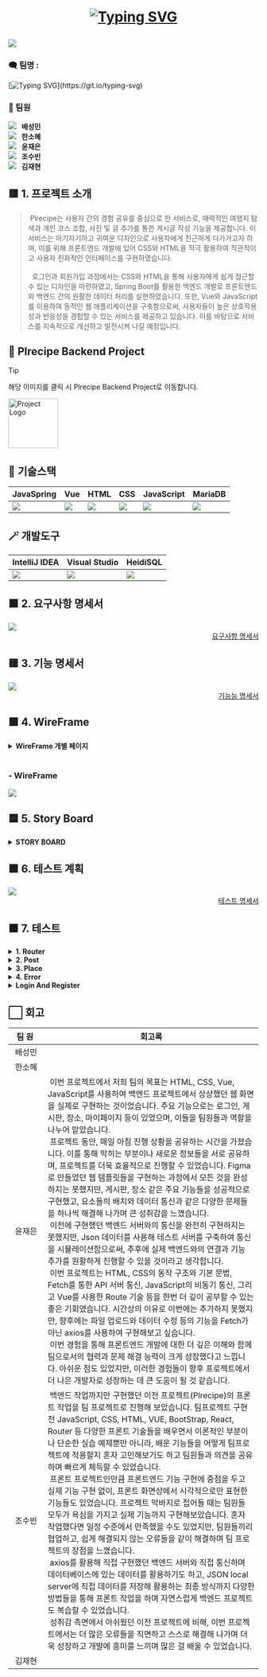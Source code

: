 # <p align="center">[![Typing SVG](https://readme-typing-svg.demolab.com?font=Fira+Code&weight=700&size=27&pause=1000&color=5EE4F7&random=false&width=435&lines=%E2%9A%BEPlrecipe%F0%9F%8D%B3)](https://git.io/typing-svg)</p>

<p align="center"></p>

<img src="readme_image/akwsk_title.png">


###  🗨️ 팀명 : 
[![Typing SVG](https://readme-typing-svg.demolab.com?font=Fira+Code&weight=700&size=24&pause=1000&color=F7EC07&random=false&width=435&lines=6CanDoIt!)](https://git.io/typing-svg)

###  🔻 팀원
 
[<img src="https://img.shields.io/badge/Github-Link-181717?logo=Github">](https://github.com/mini-xi) <strong>&nbsp;&nbsp;배성민</strong> <br>
[<img src="https://img.shields.io/badge/Github-Link-181717?logo=Github">](https://github.com/Sosohy) <strong>&nbsp;&nbsp;한소혜</strong> <br>
[<img src="https://img.shields.io/badge/Github-Link-181717?logo=Github">](https://github.com/yunjaeeun) <strong>&nbsp;&nbsp;윤재은</strong> <br>
[<img src="https://img.shields.io/badge/Github-Link-181717?logo=Github">](https://github.com/chosoobin37) <strong>&nbsp;&nbsp;조수빈</strong> <br>
[<img src="https://img.shields.io/badge/Github-Link-181717?logo=Github">](https://github.com/jaehyeon-SMU) <strong>&nbsp;&nbsp;김재현</strong> <br>

## 🟥 1. 프로젝트 소개

> &nbsp;Plrecipe는 사용자 간의 경험 공유를 중심으로 한 서비스로, 매력적인 여행지 탐색과 개인 코스 조합, 사진 및 글 추가를 통한 게시글 작성 기능을 제공합니다. 이 서비스는 아기자기하고 귀여운 디자인으로 사용자에게 친근하게 다가가고자 하며, 이를 위해 프론트엔드 개발에 있어 CSS와 HTML을 적극 활용하여 직관적이고 사용자 친화적인 인터페이스를 구현하였습니다.<br><br>&nbsp; 로그인과 회원가입 과정에서는 CSS와 HTML을 통해 사용자에게 쉽게 접근할 수 있는 디자인을 마련하였고, Spring Boot를 활용한 백엔드 개발로 프론트엔드와 백엔드 간의 원활한 데이터 처리를 실현하였습니다. 또한, Vue와 JavaScript를 이용하여 동적인 웹 애플리케이션을 구축함으로써, 사용자들이 높은 상호작용성과 반응성을 경험할 수 있는 서비스를 제공하고 있습니다. 이를 바탕으로 서비스를 지속적으로 개선하고 발전시켜 나갈 예정입니다.

## 📝 Plrecipe Backend Project

> [!Tip]
> 해당 이미지를 클릭 시 Plrecipe Backend Project로 이동합니다.
<a href="https://github.com/beyond-sw-camp/be04-2nd-6candoit-plrecipe">
    <img src="readme_image/plplpl.png" alt="Project Logo" width="100" height="100"/>
</a>

## 💾 기술스택
<div align="center">

|JavaSpring|Vue|HTML|CSS|JavaScript|MariaDB|
|---|---|---|---|---|---|
|<img src="https://img.shields.io/badge/Spring-6DB33F?style=for-the-badge&logo=Spring&logoColor=white">|<img src="https://img.shields.io/badge/Vue-4FC08D?style=for-the-badge&logo=Vue.js&logoColor=white">|<img src="https://img.shields.io/badge/HTML-E34F26?style=for-the-badge&logo=HTML5&logoColor=white">|<img src="https://img.shields.io/badge/CSS-1572B6?style=for-the-badge&logo=CSS3&logoColor=white">|<img src="https://img.shields.io/badge/JavaScript-F7DE1E?style=for-the-badge&logo=JavaScript&logoColor=white">|<img src="https://img.shields.io/badge/MariaDB-003545?style=for-the-badge&logo=MariaDB&logoColor=white">|

</div>

## 🪄 개발도구
<div align="center">

|IntelliJ IDEA|Visual Studio|HeidiSQL|
|---|---|---|
|<img src="https://img.shields.io/badge/IntelliJ IDEA-000000?style=for-the-badge&logo=IntelliJ IDEA&logoColor=white">|<img src="https://img.shields.io/badge/Visual Studio-007ACC?style=for-the-badge&logo=Visual Studio Code&logoColor=white">|<img src="https://img.shields.io/badge/HeidiSQL-6DB33F?style=for-the-badge">|

</div>

## 🟧 2. 요구사항 명세서
<img src="https://github.com/beyond-sw-camp/be04-3rd-6candoit-plrecipe/blob/main/readme_image/front_%EC%9A%94%EA%B5%AC%EC%82%AC%ED%95%AD%EB%AA%85%EC%84%B8%EC%84%9C.png">

<div align="right">
<a href="https://docs.google.com/spreadsheets/d/1s_xHKGkEtqTWraOUuyuyXDv-GDdMmeleYGFhPgfCvv4/edit#gid=354051830">요구사항 명세서</a>
</div>

## 🟨 3. 기능 명세서
<img src="https://github.com/beyond-sw-camp/be04-3rd-6candoit-plrecipe/blob/9b9cb8a95fa73b7c304107cb36f7b18585e3595d/readme_image/%EA%B8%B0%EB%8A%A5%EB%AA%85%EC%84%B8%EC%84%9C.png">

<div align="right">
<a href="https://docs.google.com/spreadsheets/d/1s_xHKGkEtqTWraOUuyuyXDv-GDdMmeleYGFhPgfCvv4/edit#gid=671784311">기능능 명세서</a>
</div>

## 🟩 4. WireFrame

<details>
<summary><b>WireFrame 개별 페이지</b></summary>

<img src="https://github.com/beyond-sw-camp/be04-3rd-6candoit-plrecipe/blob/67f8ace54f0fa89bc6fb5e22688789ef9385c996/readme_image/mainpage.jpg">
➡️ 메인 페이지<br>
<br>
<img src="https://github.com/beyond-sw-camp/be04-3rd-6candoit-plrecipe/blob/ee1a02babe02241f6830ec594e384bfe8b35bcbe/readme_image/mypage.jpg">
➡️ 마이페이지<br>
<br>
<img src="https://github.com/beyond-sw-camp/be04-3rd-6candoit-plrecipe/blob/ee1a02babe02241f6830ec594e384bfe8b35bcbe/readme_image/postall.jpg">
➡️ 게시판(게시글 페이지)<br>
<br>
<img src="https://github.com/beyond-sw-camp/be04-3rd-6candoit-plrecipe/blob/ee1a02babe02241f6830ec594e384bfe8b35bcbe/readme_image/postcreate.jpg">
➡️ 게시글 생성<br>
<br>
<img src="https://github.com/beyond-sw-camp/be04-3rd-6candoit-plrecipe/blob/ee1a02babe02241f6830ec594e384bfe8b35bcbe/readme_image/postone.jpg">
➡️ 게시글(단일)<br>
<br>
<img src="https://github.com/beyond-sw-camp/be04-3rd-6candoit-plrecipe/blob/ee1a02babe02241f6830ec594e384bfe8b35bcbe/readme_image/placeall.jpg">
➡️ 장소(장소 페이지)<br>
<br>
<img src="https://github.com/beyond-sw-camp/be04-3rd-6candoit-plrecipe/blob/ee1a02babe02241f6830ec594e384bfe8b35bcbe/readme_image/placeone.jpg">
➡️ 장소(단일)<br>
<br>
<img src="https://github.com/beyond-sw-camp/be04-3rd-6candoit-plrecipe/blob/ee1a02babe02241f6830ec594e384bfe8b35bcbe/readme_image/placecreate.jpg">
➡️ 장소 등록(생성)<br>
<br>
<img src="https://github.com/beyond-sw-camp/be04-3rd-6candoit-plrecipe/blob/ee1a02babe02241f6830ec594e384bfe8b35bcbe/readme_image/placestarcreate.jpg">
➡️ 장소 별점 등록<br>
<br>
<img src="https://github.com/beyond-sw-camp/be04-3rd-6candoit-plrecipe/blob/ee1a02babe02241f6830ec594e384bfe8b35bcbe/readme_image/placestar.jpg">
➡️ 별점이 등록된 장소<br>
<br>
<img src="https://github.com/beyond-sw-camp/be04-3rd-6candoit-plrecipe/blob/ee1a02babe02241f6830ec594e384bfe8b35bcbe/readme_image/errerpage.jpg">
➡️ 에러 페이지(준비 페이지)<br>
<br>
</details><br>

###  - WireFrame

<img src="https://github.com/beyond-sw-camp/be04-3rd-6candoit-plrecipe/blob/ee1a02babe02241f6830ec594e384bfe8b35bcbe/readme_image/1wireframe.jpg">

## 🟦 5. Story Board

<details>
<summary><b>STORY BOARD</b></summary>
<img src="https://github.com/beyond-sw-camp/be04-3rd-6candoit-plrecipe/blob/34c6ce0b1c32ae044758997ef60bbf688f868090/storyboard_image/storyboardimage_1.jpg">
<img src="https://github.com/beyond-sw-camp/be04-3rd-6candoit-plrecipe/blob/34c6ce0b1c32ae044758997ef60bbf688f868090/storyboard_image/storyboardimage_2.jpg">
<img src="https://github.com/beyond-sw-camp/be04-3rd-6candoit-plrecipe/blob/34c6ce0b1c32ae044758997ef60bbf688f868090/storyboard_image/storyboardimage_3.jpg">
<img src="https://github.com/beyond-sw-camp/be04-3rd-6candoit-plrecipe/blob/34c6ce0b1c32ae044758997ef60bbf688f868090/storyboard_image/storyboardimage_4.jpg">
<img src="https://github.com/beyond-sw-camp/be04-3rd-6candoit-plrecipe/blob/34c6ce0b1c32ae044758997ef60bbf688f868090/storyboard_image/storyboardimage_5.jpg">
<img src="https://github.com/beyond-sw-camp/be04-3rd-6candoit-plrecipe/blob/34c6ce0b1c32ae044758997ef60bbf688f868090/storyboard_image/storyboardimage_6.jpg">
<img src="https://github.com/beyond-sw-camp/be04-3rd-6candoit-plrecipe/blob/34c6ce0b1c32ae044758997ef60bbf688f868090/storyboard_image/storyboardimage_7.jpg">
<img src="https://github.com/beyond-sw-camp/be04-3rd-6candoit-plrecipe/blob/34c6ce0b1c32ae044758997ef60bbf688f868090/storyboard_image/storyboardimage_8.jpg">
<img src="https://github.com/beyond-sw-camp/be04-3rd-6candoit-plrecipe/blob/34c6ce0b1c32ae044758997ef60bbf688f868090/storyboard_image/storyboardimage_9.jpg">
<img src="https://github.com/beyond-sw-camp/be04-3rd-6candoit-plrecipe/blob/34c6ce0b1c32ae044758997ef60bbf688f868090/storyboard_image/storyboardimage_10.jpg">
<img src="https://github.com/beyond-sw-camp/be04-3rd-6candoit-plrecipe/blob/34c6ce0b1c32ae044758997ef60bbf688f868090/storyboard_image/storyboardimage_11.jpg">
<img src="https://github.com/beyond-sw-camp/be04-3rd-6candoit-plrecipe/blob/34c6ce0b1c32ae044758997ef60bbf688f868090/storyboard_image/storyboardimage_12.jpg">


 
</details>

## 🟪 6. 테스트 계획
<img src="https://github.com/beyond-sw-camp/be04-3rd-6candoit-plrecipe/blob/main/readme_image/%ED%85%8C%EC%8A%A4%ED%8A%B8%EB%AA%85%EC%84%B8%EC%84%9C.png">

<div align="right">
<a href="https://docs.google.com/spreadsheets/d/1s_xHKGkEtqTWraOUuyuyXDv-GDdMmeleYGFhPgfCvv4/edit#gid=0">테스트 명세서</a>
</div>

## 🟫 7. 테스트

<details>
 <summary><b>1. Router</b></summary>

 <img src="https://github.com/beyond-sw-camp/be04-3rd-6candoit-plrecipe/blob/accb79c893f7ef9f1cec28b324eb22bfee791c4a/testcase/1.%20%ED%97%A4%EB%8D%94%20%EB%9D%BC%EC%9A%B0%ED%84%B0.gif"><br>
➡️ 헤더 라우터<br>
<br>
 <img src="https://github.com/beyond-sw-camp/be04-3rd-6candoit-plrecipe/blob/accb79c893f7ef9f1cec28b324eb22bfee791c4a/testcase/2.%EA%B2%8C%EC%8B%9C%ED%8C%90%20%EB%9D%BC%EC%9A%B0%ED%84%B0.gif">
➡️ 게시판 라우터
<br>
 <img src="https://github.com/beyond-sw-camp/be04-3rd-6candoit-plrecipe/blob/accb79c893f7ef9f1cec28b324eb22bfee791c4a/testcase/3.%20%EC%9E%A5%EC%86%8C%EB%9D%BC%EC%9A%B0%ED%84%B0.gif">
➡️ 장소 라우터
<br>
 <img src="https://github.com/beyond-sw-camp/be04-3rd-6candoit-plrecipe/blob/accb79c893f7ef9f1cec28b324eb22bfee791c4a/testcase/99.%EB%A7%88%EC%9D%B4%ED%8E%98%EC%9D%B4%EC%A7%80%20%EB%9D%BC%EC%9A%B0%ED%84%B0.gif"><br>
➡️ 마이페이지 라우터<br>
<br>

</details>

<details>
 <summary><b>2. Post</b></summary>

  <img src="https://github.com/beyond-sw-camp/be04-3rd-6candoit-plrecipe/blob/accb79c893f7ef9f1cec28b324eb22bfee791c4a/testcase/9.%EC%A0%84%EC%B2%B4%20%EA%B2%8C%EC%8B%9C%EA%B8%80%20%EC%A1%B0%ED%9A%8C.gif"><br>
➡️ 전체 게시글 조회<br>
<br>

 <img src="https://github.com/beyond-sw-camp/be04-3rd-6candoit-plrecipe/blob/accb79c893f7ef9f1cec28b324eb22bfee791c4a/testcase/6.%20%EA%B2%8C%EC%8B%9C%EA%B8%80%20%EC%9E%91%EC%84%B1%20%EB%9D%BC%EC%9A%B0%ED%84%B0.gif"><br>
➡️ 게시글 작성 라우터<br>
<br>

 <img src="https://github.com/beyond-sw-camp/be04-3rd-6candoit-plrecipe/blob/accb79c893f7ef9f1cec28b324eb22bfee791c4a/testcase/11.%EB%8B%A8%EC%9D%BC%20%EA%B2%8C%EC%8B%9C%EA%B8%80%20%EC%A1%B0%ED%9A%8C.gif"><br>
➡️ 단일 게시글 조회<br>
<br>

 <img src="https://github.com/beyond-sw-camp/be04-3rd-6candoit-plrecipe/blob/accb79c893f7ef9f1cec28b324eb22bfee791c4a/testcase/12.%20%EC%A6%90%EA%B2%A8%EC%B0%BE%EA%B8%B0.gif"><br>
➡️ 즐겨찾기<br>
<br>

 <img src="https://github.com/beyond-sw-camp/be04-3rd-6candoit-plrecipe/blob/accb79c893f7ef9f1cec28b324eb22bfee791c4a/testcase/13.%EA%B2%8C%EC%8B%9C%EA%B8%80%20%EB%93%B1%EB%A1%9D.gif"><br>
➡️ 게시글 등록<br>
<br>

 <img src="https://github.com/beyond-sw-camp/be04-3rd-6candoit-plrecipe/blob/accb79c893f7ef9f1cec28b324eb22bfee791c4a/testcase/14.%20%EA%B2%8C%EC%8B%9C%EA%B8%80%20%EA%B2%80%EC%83%89.gif"><br>
➡️ 게시글 검색<br>
<br>

 <img src="https://github.com/beyond-sw-camp/be04-3rd-6candoit-plrecipe/blob/accb79c893f7ef9f1cec28b324eb22bfee791c4a/testcase/4.%EB%8B%A8%EC%9D%BC%20%EA%B2%8C%EC%8B%9C%EA%B8%80%20%EC%9D%B4%EB%8F%99.gif"><br>
➡️ 단일 게시글 이동<br>
<br>

 <img src="https://github.com/beyond-sw-camp/be04-3rd-6candoit-plrecipe/blob/accb79c893f7ef9f1cec28b324eb22bfee791c4a/testcase/5.%20%EC%BD%94%EC%8A%A4%20%EC%9E%A5%EC%86%8C%20%EC%9D%B4%EB%8F%99.gif"><br>
➡️ 코스 장소 이동<br>
<br>

</details>

<details>
 <summary><b>3. Place</b></summary>

 <img src="https://github.com/beyond-sw-camp/be04-3rd-6candoit-plrecipe/blob/accb79c893f7ef9f1cec28b324eb22bfee791c4a/testcase/15.%20%EC%A0%84%EC%B2%B4%20%EC%9E%A5%EC%86%8C%20%EC%A1%B0%ED%9A%8C.gif"><br>
➡️ 전체 장소 조회<br>
<br>

 <img src="https://github.com/beyond-sw-camp/be04-3rd-6candoit-plrecipe/blob/accb79c893f7ef9f1cec28b324eb22bfee791c4a/testcase/16.%20%EC%9E%A5%EC%86%8C%20%EB%8B%A8%EC%9D%BC%20%EC%A1%B0%ED%9A%8C.gif"><br>
➡️ 장소 단일 조회<br>
<br>

 <img src="https://github.com/beyond-sw-camp/be04-3rd-6candoit-plrecipe/blob/accb79c893f7ef9f1cec28b324eb22bfee791c4a/testcase/17.%20%EC%9E%A5%EC%86%8C%20%EC%B9%B4%ED%85%8C%EA%B3%A0%EB%A6%AC%20%EC%A1%B0%ED%9A%8C.gif"><br>
➡️ 장소 카테고리 조회<br>
<br>

 <img src="https://github.com/beyond-sw-camp/be04-3rd-6candoit-plrecipe/blob/accb79c893f7ef9f1cec28b324eb22bfee791c4a/testcase/18.%20%EC%9E%A5%EC%86%8C%20%EB%93%B1%EB%A1%9D.gif"><br>
➡️ 장소 등록<br>
<br>

 <img src="https://github.com/beyond-sw-camp/be04-3rd-6candoit-plrecipe/blob/accb79c893f7ef9f1cec28b324eb22bfee791c4a/testcase/19.%20%EC%9E%A5%EC%86%8C%20%EA%B2%80%EC%83%89.gif"><br>
➡️ 장소 검색<br>
<br>

 <img src="https://github.com/beyond-sw-camp/be04-3rd-6candoit-plrecipe/blob/accb79c893f7ef9f1cec28b324eb22bfee791c4a/testcase/21.%20%EC%9E%A5%EC%86%8C%EB%B3%84%20%EB%B3%84%EC%A0%90%20%EC%A1%B0%ED%9A%8C.gif"><br>
➡️ 장소별 별점 조회<br>
<br>

 <img src="https://github.com/beyond-sw-camp/be04-3rd-6candoit-plrecipe/blob/accb79c893f7ef9f1cec28b324eb22bfee791c4a/testcase/22.%20%EB%B3%84%EC%A0%90%20%EB%93%B1%EB%A1%9D.gif"><br>
➡️ 별점 등록<br>
<br>

 <img src="https://github.com/beyond-sw-camp/be04-3rd-6candoit-plrecipe/blob/accb79c893f7ef9f1cec28b324eb22bfee791c4a/testcase/7.%20%EC%9E%A5%EC%86%8C%20%EB%8B%A8%EC%9D%BC%20%EC%9D%B4%EB%8F%99.gif"><br>
➡️ 장소 단일 이동<br>
<br>
 
</details>

<details>
 <summary><b>4. Error</b></summary>

 <img src="https://github.com/beyond-sw-camp/be04-3rd-6candoit-plrecipe/blob/accb79c893f7ef9f1cec28b324eb22bfee791c4a/testcase/8.%EC%97%90%EB%9F%AC%20%EB%9D%BC%EC%9A%B0%ED%84%B0.gif"><br>
➡️ Error Page<br>
<br>
 
</details>

<details>
 <summary><b>Login And Register</b></summary>

 <img src=""><br>

</details>

## ⬜ 회고

|&nbsp;&nbsp;팀&nbsp;원&nbsp;&nbsp;&nbsp;|회고록|
|:---:|---|
|배성민||
|한소혜||
|윤재은|&nbsp;이번 프로젝트에서 저희 팀의 목표는 HTML, CSS, Vue, JavaScript를 사용하여 백엔드 프로젝트에서 상상했던 웹 화면을 실제로 구현하는 것이었습니다. 주요 기능으로는 로그인, 게시판, 장소, 마이페이지 등이 있었으며, 이들을 팀원들과 역할을 나누어 맡았습니다.<br>&nbsp;프로젝트 동안, 매일 아침 진행 상황을 공유하는 시간을 가졌습니다. 이를 통해 막히는 부분이나 새로운 정보들을 서로 공유하며, 프로젝트를 더욱 효율적으로 진행할 수 있었습니다. Figma로 만들었던 웹 템플릿들을 구현하는 과정에서 모든 것을 완성하지는 못했지만, 게시판, 장소 같은 주요 기능들을 성공적으로 구현했고, 요소들의 배치와 데이터 통신과 같은 다양한 문제들을 하나씩 해결해 나가며 큰 성취감을 느꼈습니다.<br>&nbsp;이전에 구현했던 백엔드 서버와의 통신을 완전히 구현하지는 못했지만, Json 데이터를 사용해 테스트 서버를 구축하여 통신을 시뮬레이션함으로써, 추후에 실제 백엔드와의 연결과 기능 추가를 원활하게 진행할 수 있을 것이라고 생각합니다.<br>&nbsp;이번 프로젝트는 HTML, CSS의 동작 구조와 기본 문법, Fetch를 통한 API 서버 통신, JavaScript의 비동기 통신, 그리고 Vue를 사용한 Route 기술 등을 한번 더 깊이 공부할 수 있는 좋은 기회였습니다. 시간상의 이유로 이번에는 추가하지 못했지만, 향후에는 파일 업로드와 데이터 수정 등의 기능을 Fetch가 아닌 axios를 사용하여 구현해보고 싶습니다.<br>&nbsp;이번 경험을 통해 프론트엔드 개발에 대한 더 깊은 이해와 함께 팀으로서의 협력과 문제 해결 능력이 크게 성장했다고 느낍니다. 아쉬운 점도 있었지만, 이러한 경험들이 향후 프로젝트에서 더 나은 개발자로 성장하는 데 큰 도움이 될 것 같습니다.|
|조수빈|&nbsp;백엔드 작업까지만 구현했던 이전 프로젝트(Plrecipe)의 프론트 작업을 팀 프로젝트로 진행해 보았습니다. 팀프로젝트 구현 전 JavaScript, CSS, HTML, VUE, BootStrap, React, Router 등 다양한 프론트 기술들을 배우면서 이론적인 부분이나 단순한 실습 예제뿐만 아니라, 배운 기능들을 어떻게 팀프로젝트에 적용할지 혼자 고민해보기도 하고 팀원들과 의견을 공유하며 빠르게 체득할 수 있었습니다.<br>&nbsp;프론트 프로젝트인만큼 프론트엔드 기능 구현에 중점을 두고 실제 기능 구현 없이, 프론트 화면상에서 시각적으로만 표현한 기능들도 있었습니다. 프로젝트 막바지로 접어들 때는 팀원들 모두가 욕심을 가지고 실제 기능까지 구현해보았습니다. 혼자 작업했다면 일정 수준에서 만족했을 수도 있었지만, 팀원들끼리 협업하고, 쉽게 해결되지 않는 오류들을 같이 해결하며 팀 프로젝트의 장점을 느꼈습니다.<br>&nbsp;axios를 활용해 직접 구현했던 백엔드 서버와 직접 통신하며 데이터베이스에 있는 데이터를 활용하기도 하고, JSON local server에 직접 데이터를 저장해 활용하는 최종 방식까지 다양한 방법들을 통해 프론트 작업을 하며 자연스럽게 백엔드 프로젝트도 복습할 수 있었습니다.<br>&nbsp;성취감 측면에서 아쉬웠던 이전 프로젝트에 비해, 이번 프로젝트에서는 더 많은 오류들을 직면하고 스스로 해결해 나가며 더욱 성장하고 개발에 흥미를 느끼며 많은 걸 배울 수 있었습니다.|
|김재현||
